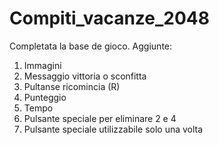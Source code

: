 # Compiti_vacanze_2048
Completata la base de gioco.
Aggiunte:
1) Immagini
2) Messaggio vittoria o sconfitta
3) Pultanse ricomincia (R)
4) Punteggio
5) Tempo
6) Pulsante speciale per eliminare 2 e 4
7) Pulsante speciale utilizzabile solo una volta